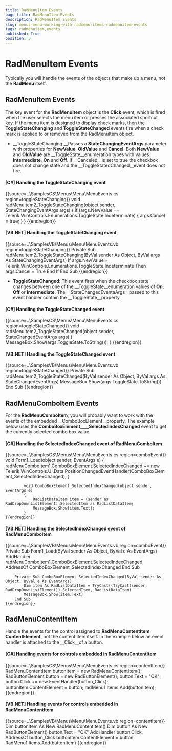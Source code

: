 ```yaml
---
title: RadMenuItem Events
page_title: RadMenuItem Events
description: RadMenuItem Events
slug: menus-menu-working-with-radmenu-items-radmenuitem-events
tags: radmenuitem,events
published: True
position: 5
---
```


# RadMenuItem Events



Typically you will handle the events of the objects that make up a menu, not the __RadMenu__ itself.

## RadMenuItem Events

The key event for the __RadMenuItem__ object is the
        __Click__ event, which is fired when the user selects the menu item 
        or presses the associated shortcut key. If the menu item is designed to display check marks, 
        then the __ToggleStateChanging__ and __ToggleStateChanged__ 
        events fire when a check mark is applied to or removed from the RadMenuItem object.

* __ToggleStateChanging:__Passes a __StateChangingEventArgs__ parameter with properties for __NewValue__, 
            __OldValue__ and __Cancel__.
            Both __NewValue__ and __OldValue__ are 
            __ToggleState__enumeration types with values __Intermediate__, __On__ and __Off__. 
            If __Canceled__is set to true the checkbox does not change state
            and the __ToggleStatedChanged__event does not fire.
            

#### __[C#] Handling the ToggleStateChanging event__

{{source=..\SamplesCS\Menus\Menu\MenuEvents.cs region=toggleStateChanging}}
	        void radMenuItem2_ToggleStateChanging(object sender, StateChangingEventArgs args)
	        {
	            if (args.NewValue == Telerik.WinControls.Enumerations.ToggleState.Indeterminate)
	            {
	                args.Cancel = true;
	            }
	        }
	{{endregion}}



#### __[VB.NET] Handling the ToggleStateChanging event__

{{source=..\SamplesVB\Menus\Menu\MenuEvents.vb region=toggleStateChanging}}
	    Private Sub radMenuItem2_ToggleStateChanging(ByVal sender As Object, ByVal args As StateChangingEventArgs)
	        If args.NewValue = Telerik.WinControls.Enumerations.ToggleState.Indeterminate Then
	            args.Cancel = True
	        End If
	    End Sub
	{{endregion}}



* __ToggleStateChanged__: This event fires when the checkbox state changes
            between one of the __ToggleState__enumeration values of 
            __On__, __Off__ or __Intermediate__.
            The __StateChangedEventaArgs__passed to this event handler contain the
            __ToggleState__property.
            

#### __[C#] Handling the ToggleStateChanged event__

{{source=..\SamplesCS\Menus\Menu\MenuEvents.cs region=toggleStateChanged}}
	        void radMenuItem2_ToggleStateChanged(object sender, StateChangedEventArgs args)
	        {
	            MessageBox.Show(args.ToggleState.ToString());
	        }
	{{endregion}}



#### __[VB.NET] Handling the ToggleStateChanged event__

{{source=..\SamplesVB\Menus\Menu\MenuEvents.vb region=toggleStateChanged}}
	    Private Sub radMenuItem2_ToggleStateChanged(ByVal sender As Object, ByVal args As StateChangedEventArgs)
	        MessageBox.Show(args.ToggleState.ToString())
	    End Sub
	{{endregion}}



## RadMenuComboItem Events

For the __RadMenuComboItem__, you will probably want to work with the events of the embedded __ComboBoxElement__property. The example below uses the __ComboBoxElement____SelectedIndexChanged__ event to get the currently selected combo box value.

#### __[C#] Handling the SelectedIndexChanged event of RadMenuComboItem__

{{source=..\SamplesCS\Menus\Menu\MenuEvents.cs region=comboEvent}}
	        void Form1_Load(object sender, EventArgs e)
	        {
	            radMenuComboItem1.ComboBoxElement.SelectedIndexChanged += new Telerik.WinControls.UI.Data.PositionChangedEventHandler(ComboBoxElement_SelectedIndexChanged);
	        }
	
	        void ComboBoxElement_SelectedIndexChanged(object sender, EventArgs e)
	        {
	            RadListDataItem item = (sender as RadDropDownListElement).SelectedItem as RadListDataItem;
	            MessageBox.Show(item.Text);
	        }
	{{endregion}}



#### __[VB.NET] Handling the SelectedIndexChanged event of RadMenuComboItem__

{{source=..\SamplesVB\Menus\Menu\MenuEvents.vb region=comboEvent}}
	    Private Sub Form1_Load(ByVal sender As Object, ByVal e As EventArgs)
	        AddHandler radMenuComboItem1.ComboBoxElement.SelectedIndexChanged, AddressOf ComboBoxElement_SelectedIndexChanged
	    End Sub
	
	    Private Sub ComboBoxElement_SelectedIndexChanged(ByVal sender As Object, ByVal e As EventArgs)
	        Dim item As RadListDataItem = TryCast((TryCast(sender, RadDropDownListElement)).SelectedItem, RadListDataItem)
	        MessageBox.Show(item.Text)
	    End Sub
	{{endregion}}



## RadMenuContentItem

Handle the events for the control assigned to __RadMenuContentItem ContentElement__, not the content item itself. In the example below an event handler is attached to the __Click__of a button.

#### __[C#] Handling events for controls embedded in RadMenuContentItem__

{{source=..\SamplesCS\Menus\Menu\MenuEvents.cs region=contentItem}}
	            RadMenuContentItem buttonItem = new RadMenuContentItem();
	            RadButtonElement button = new RadButtonElement();
	            button.Text = "OK";
	            button.Click += new EventHandler(button_Click);
	            buttonItem.ContentElement = button;
	            radMenu1.Items.Add(buttonItem);
	{{endregion}}



#### __[VB.NET] Handling events for controls embedded in RadMenuContentItem__

{{source=..\SamplesVB\Menus\Menu\MenuEvents.vb region=contentItem}}
	        Dim buttonItem As New RadMenuContentItem()
	        Dim button As New RadButtonElement()
	        button.Text = "OK"
	        AddHandler button.Click, AddressOf button_Click
	        buttonItem.ContentElement = button
	        RadMenu1.Items.Add(buttonItem)
	{{endregion}}


